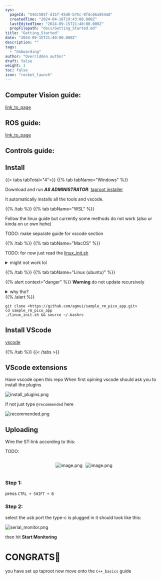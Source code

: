 ```yaml
---
sys:
  pageId: "54dc585f-d15f-45d0-b75c-8fdc66a854a8"
  createdTime: "2024-04-16T19:43:00.000Z"
  lastEditedTime: "2024-09-15T21:40:00.000Z"
  propFilepath: "docs/Getting_Started.md"
title: "Getting_Started"
date: "2024-09-15T21:40:00.000Z"
description: ""
tags:
  - "Onboarding"
author: "Overridden author"
draft: false
weight: 1
toc: false
icon: "rocket_launch"
---
```


## Computer Vision guide:

[link_to_page](86d45bc0-388b-4d26-8848-44f255f73d0e)

## ROS guide:

[link_to_page](3c76c1de-ec8f-46d6-8b0a-294005edc2d5)

## Controls guide:

## Install

{{< tabs tabTotal="4">}}
{{% tab tabName="Windows" %}}

Download and run _**AS ADMINISTRATOR**_: [taproot installer](https://github.com/Thornbots/TeachingFreshies/releases/tag/1.0)

It automatically installs all the tools and vscode.

{{% /tab %}}
{{% tab tabName="WSL" %}}

Follow the linux guide but currently some methods do not work (also ur kinda on ur own hehe)

TODO: make separate guide for vscode section

{{% /tab %}}
{{% tab tabName="MacOS" %}}

TODO: for now just read the [linux_init.sh](https://github.com/agmui/sample_rm_pico_app/blob/main/linux_init.sh)

<details>
<summary>might not work lol</summary>

`brew install libusb pkg-config`

Next install: [vscode](https://code.visualstudio.com/Download)

</details>

{{% /tab %}}
{{% tab tabName="Linux (ubuntu)" %}}

{{% alert context="danger" %}}
**Warning** do not update recursively
<details>
<summary>why tho?</summary>
There are some submodules that may go on for a while (like tinyusb) and I highly
recommend you don't need to get them.
If you want to see what submodules I update just look in `linux_init.sh`
</details>
{{% /alert %}}

```shell
git clone <https://github.com/agmui/sample_rm_pico_app.git>
cd sample_rm_pico_app
./linux_init.sh && source ~/.bashrc
```

## Install VScode

[vscode](https://code.visualstudio.com/Download)

{{% /tab %}}
{{< /tabs >}}

## VScode extensions

Have vscode open this repo
When first opining vscode should ask you to install the plugins

![install_plugins.png](https://prod-files-secure.s3.us-west-2.amazonaws.com/d518164a-d88e-44d1-a4ee-3adb3bd8bce0/89bd30f0-1825-4e77-867b-0a41ce370880/install_plugins.png?X-Amz-Algorithm=AWS4-HMAC-SHA256&X-Amz-Content-Sha256=UNSIGNED-PAYLOAD&X-Amz-Credential=ASIAZI2LB466ZU3JFYNS%2F20250317%2Fus-west-2%2Fs3%2Faws4_request&X-Amz-Date=20250317T181110Z&X-Amz-Expires=3600&X-Amz-Security-Token=IQoJb3JpZ2luX2VjEPL%2F%2F%2F%2F%2F%2F%2F%2F%2F%2FwEaCXVzLXdlc3QtMiJHMEUCIQDj2WGZsFY129q47w7P2cGD9zr%2B4glgRFOJRBBZomrd%2FAIgZCVG5OWDs3I%2FYI%2F03N%2F%2FSSirElSgYmr6cxWRpR7mlBcq%2FwMISxAAGgw2Mzc0MjMxODM4MDUiDDH3%2FbOTmFtnPMjamircAwVSO8po2NeinxsTH7%2FxN9%2B0G4m0XSdKo9w1WdB0mk9Jhg1wFK9V5F9uRR2mimTJyUP4t0118Z9PX7slrKHTrd8GvmP0LWylRkswMFL0kKdygNRsr19qrcgX5vqK7wzqwd2732f6BMmd6hDf8Jc5Hkp6nKtXXJKi7KF6%2FkJ%2Fa%2BctjwDgasY95JOGnQiz5062urg5e%2BLCWmSyXxShTVdJXznMihNQwEKa1MCwTXUhcoX1S5yM03k26cjWUQpucuT6U%2F1RrRGb%2BoZ6VvEtKRzn5evGAdKZlGZ0h2mjk6P4R50ynEsBtI0kddTU%2FodyLuVbk9gBClvrvUw%2BDxJf9OOPq1%2BDqbKFL4xxKE7VbU5tciHcBHYDR54DzqjSUutncAKU3x%2B2P53ZINqorDGxF2TElALaBaeapIib28WSKit0wmntJJvzFws3%2Fcy3dj9mtYtMSMEJbGvG%2BaeLy8g4H8JOg0CPsJwK21pLkTaSc%2BER8sv5yrHAbjgozuJBXLFc374aEAqi%2BaWmnLDdj1GysTpIghe33S4ht5H4Sn5vPq5cYAnX18pIh4%2Bk62B%2BfkFvI4tvOnFDNiyFf5l7pKaOwvP34sPS9S2ZZ9Z0jQMiYNddwu26BwgZJ2G71cI89%2BdAMN3F4b4GOqUBaLvBw%2BR0fhPnmfTR%2BFjksPB978%2BMqJs89J6uYbOH6xfNOfnPvpxcoBdAO%2F7w0LH8kbhnJspskvoCo2F5LgwHZUyfU7kyl9SMQ8XU0M6qx7ezAEG5PfyIXlxmDi%2FhXKwasbYdW2%2BUb%2FhToH9xJqO5e6tX7%2Bhywbdk9oMY1jBg0adrd9%2FrfmlFGdWDV1dfSqL8okcrujdaZkB22uY5dU71dGeaDKYZ&X-Amz-Signature=d5b546be1db3e8e9ef449f918f2c67c58836ad46b32b109e94e1e471825e0ca0&X-Amz-SignedHeaders=host&x-id=GetObject)

If not just type `@recommended` here  

![recommended.png](https://prod-files-secure.s3.us-west-2.amazonaws.com/d518164a-d88e-44d1-a4ee-3adb3bd8bce0/61e661e9-5d85-4dfc-be0d-8d2097a5e793/recommended.png?X-Amz-Algorithm=AWS4-HMAC-SHA256&X-Amz-Content-Sha256=UNSIGNED-PAYLOAD&X-Amz-Credential=ASIAZI2LB466ZU3JFYNS%2F20250317%2Fus-west-2%2Fs3%2Faws4_request&X-Amz-Date=20250317T181110Z&X-Amz-Expires=3600&X-Amz-Security-Token=IQoJb3JpZ2luX2VjEPL%2F%2F%2F%2F%2F%2F%2F%2F%2F%2FwEaCXVzLXdlc3QtMiJHMEUCIQDj2WGZsFY129q47w7P2cGD9zr%2B4glgRFOJRBBZomrd%2FAIgZCVG5OWDs3I%2FYI%2F03N%2F%2FSSirElSgYmr6cxWRpR7mlBcq%2FwMISxAAGgw2Mzc0MjMxODM4MDUiDDH3%2FbOTmFtnPMjamircAwVSO8po2NeinxsTH7%2FxN9%2B0G4m0XSdKo9w1WdB0mk9Jhg1wFK9V5F9uRR2mimTJyUP4t0118Z9PX7slrKHTrd8GvmP0LWylRkswMFL0kKdygNRsr19qrcgX5vqK7wzqwd2732f6BMmd6hDf8Jc5Hkp6nKtXXJKi7KF6%2FkJ%2Fa%2BctjwDgasY95JOGnQiz5062urg5e%2BLCWmSyXxShTVdJXznMihNQwEKa1MCwTXUhcoX1S5yM03k26cjWUQpucuT6U%2F1RrRGb%2BoZ6VvEtKRzn5evGAdKZlGZ0h2mjk6P4R50ynEsBtI0kddTU%2FodyLuVbk9gBClvrvUw%2BDxJf9OOPq1%2BDqbKFL4xxKE7VbU5tciHcBHYDR54DzqjSUutncAKU3x%2B2P53ZINqorDGxF2TElALaBaeapIib28WSKit0wmntJJvzFws3%2Fcy3dj9mtYtMSMEJbGvG%2BaeLy8g4H8JOg0CPsJwK21pLkTaSc%2BER8sv5yrHAbjgozuJBXLFc374aEAqi%2BaWmnLDdj1GysTpIghe33S4ht5H4Sn5vPq5cYAnX18pIh4%2Bk62B%2BfkFvI4tvOnFDNiyFf5l7pKaOwvP34sPS9S2ZZ9Z0jQMiYNddwu26BwgZJ2G71cI89%2BdAMN3F4b4GOqUBaLvBw%2BR0fhPnmfTR%2BFjksPB978%2BMqJs89J6uYbOH6xfNOfnPvpxcoBdAO%2F7w0LH8kbhnJspskvoCo2F5LgwHZUyfU7kyl9SMQ8XU0M6qx7ezAEG5PfyIXlxmDi%2FhXKwasbYdW2%2BUb%2FhToH9xJqO5e6tX7%2Bhywbdk9oMY1jBg0adrd9%2FrfmlFGdWDV1dfSqL8okcrujdaZkB22uY5dU71dGeaDKYZ&X-Amz-Signature=6cafdf8f9a76ddaf3b6f3c54bbab71b98e15f0999402e2d8d68578b6423c1f4a&X-Amz-SignedHeaders=host&x-id=GetObject)

## Uploading

Wire the ST-link according to this:

TODO:

<div style="display: flex;flex-direction: row; column-gap:10px; max-width: 630px;justify-content: center;">
<div>

![image.png](https://prod-files-secure.s3.us-west-2.amazonaws.com/d518164a-d88e-44d1-a4ee-3adb3bd8bce0/210ecb78-1116-4d7b-b9b7-2292f66fa2c2/image.png?X-Amz-Algorithm=AWS4-HMAC-SHA256&X-Amz-Content-Sha256=UNSIGNED-PAYLOAD&X-Amz-Credential=ASIAZI2LB4662GTY5JYJ%2F20250317%2Fus-west-2%2Fs3%2Faws4_request&X-Amz-Date=20250317T181112Z&X-Amz-Expires=3600&X-Amz-Security-Token=IQoJb3JpZ2luX2VjEPL%2F%2F%2F%2F%2F%2F%2F%2F%2F%2FwEaCXVzLXdlc3QtMiJGMEQCIGqtxm3w5KfrWAr%2B%2FeVQZd0TJ15dKeviVf%2F55M%2FydWL%2BAiBEW9jrvfC4dkk4HGIBmNvCjRuMSWPrJ3NHIxM1Avx0eyr%2FAwhLEAAaDDYzNzQyMzE4MzgwNSIM1ewcOS4mVQwhguIcKtwD9%2BUX%2BU9N99kYQl49y2cAPsuPt3n1%2FE%2Fi8NJuUcMMlAIiuYwB%2BJsB2vmFITUaEHJUWDNg5umNPAO9C%2BGFcmVuZ07i%2FCpU6FbUO79WvUP4%2FfY1PSAi%2BqWNTIV1VU9vqvbJYZhhIHU1f0u6mVyiNXLJJzAoznprXTC%2FXwpISPV1peJG7wUEpm%2F2S5Un2UulntZD6nGc4FXPZJ0TuDmYNeMqawly6uF%2F1h9%2B6C1V4LcTzzxs%2FvZ8Bij0AqeE5UZZDwRm85OHC4tNGgdb5JFMF9xHxrv7H6r5miIaZSIUc0MjkZD9kX3BeSdzYjoF2St9lI%2BGfT3DSsXU2m22ly2i%2Bg1PXqz%2Bu4%2FzzUb1C4bfk%2FeqsyQ6sJSA3SgQCJ%2Fh9gE9M0YaHYPB2NSqiuSM6Ku22UfF4DxfwMYkKtVeUFuHB3ln5aGn1%2FKiuviCakKw8AV3IGnAXVQkC%2FLxSkSr%2BRRbPFdrM5hm08Ly34iaYlv6oApsCV5iqNXhUFiFx5VUzYi6qOos9pCY4dAry6R1GeB%2Bhy9woViFA6nwa1Lm9tfXXxf289R%2F82wPXIjOr5lKoYi%2BvRSvEx0t2KgoW25DRr8YgbsLHVOgjc8DKYpRS3D1SZeyB2Df09L%2FJZixGfMeyDswx8XhvgY6pgFi3gdhntnSiwk%2FUti85hH9wI7mgJL%2FIiNfVt7fZ0HEqeCX41rLDJOORA7I5mlAMSi4JkwTqtG9zXfnOOPAhShN%2Bm5udDk92nGs7tH8X41Fnl4A36jG5ynY4qPyv50Txsb4YBY%2B3KAfmVlv3LE53qqg5AORO%2B4nfLSo8Y8O6NiXXGLqfV2L1ahuPnSSdILyEkFi1sejpYrDaOe%2F4Fr3alj%2FvXEgfTcT&X-Amz-Signature=dc17d39114e7185efb0e40b7222d4bd33df5cd35b125a3d6e3c171038171148d&X-Amz-SignedHeaders=host&x-id=GetObject)

</div>
<div>

![image.png](https://prod-files-secure.s3.us-west-2.amazonaws.com/d518164a-d88e-44d1-a4ee-3adb3bd8bce0/33a0fd0f-8ca6-4a86-8e09-26e95ded1fff/image.png?X-Amz-Algorithm=AWS4-HMAC-SHA256&X-Amz-Content-Sha256=UNSIGNED-PAYLOAD&X-Amz-Credential=ASIAZI2LB4662PRW3EAC%2F20250317%2Fus-west-2%2Fs3%2Faws4_request&X-Amz-Date=20250317T181112Z&X-Amz-Expires=3600&X-Amz-Security-Token=IQoJb3JpZ2luX2VjEPL%2F%2F%2F%2F%2F%2F%2F%2F%2F%2FwEaCXVzLXdlc3QtMiJHMEUCIHR%2FPQS4OYo6E3fRPt3EHcA9kDDCgBS6gIx5DQ1ZbhFvAiEA18PTLIKETDXdiE1rTNRxYUxlFFvsbdl2oo0ThHvCQlIq%2FwMISxAAGgw2Mzc0MjMxODM4MDUiDOBsQyMvqk4kxI8NnSrcA9STFFPbxsnFM5m8FRXoruT2ctK3tAXlcUs4bf18ckKWg9zN9VBIRBWg4B2oHf72OeL1CEAZn14rEl7wHoOpcfrVnu1%2FYNjOpBYr8HjP9X%2F9wGusKBZzkcX2vSLwLiIIxyALPoynfwhFVfEUVuyuGOy%2F8i4zkMWonLSBDH5wdAG5CWhI%2B9jM43BivJFAneIu5zGYCKkZXuKpQZI0oysSSsnnAh%2BeUIKq%2BPRYbNin9h%2BbnbCsBbkts%2F3YZ1%2BKPE%2B9k0bqWQeoU%2BlDCN7DKCFR%2FHNaP3JDHAthfOWzdvKHxHwGvZxGqWRHPZUuUhTQgvnkiRxw%2F9WOz9zDfTy67CJeRF%2FIkW%2BCLC47%2BQz5ys9%2B%2BbfOtULTJW8yFoQfl%2Fj289xYDFmcnMcQF9MgIs8iiIDX0%2BxZmtBGv5%2FTebWFI3hC9%2FjxZTM737EDVPTu2vnuVak10PbwuJwGL2xixCGP7zLgyGKc9kfrrBYeeh%2F2zYcmXWQFw49dOwrfohCCh2N7DvlqqPubcFmHhywzrG1bdOuhJfrKZsBLJ2p14uhlatMzSmw6IclhtvKOxQp6MKSq7ceZ21ZsDLcUJ%2B75Ie%2BK3aRk5WSBCssc4pRZk94NhvPyVl4Cj0mohqSXYRDDtL2LMOjF4b4GOqUBdZVLNwwzZZLA37Ypb3PQkIdNWCkHtNcygmuw%2BgwyQHhbBXw4JLlURtlNUxHCrco03kculB0MuGRYDzMw51DhUucmp3%2BtkzZaS72ok8V9yuT2JO7duaQ3dVPYvqNTX7Gk7J1X9%2BoHqmLi9mxF8zhRS7hK%2Fiiz0MtpjRNcgqyTHOYN5olvEZAQG2aSDDa7n9aA4FqwLIcJCsANM%2FObrTj9wOHq2Avt&X-Amz-Signature=b80c0c2b951a56b38f68b3279a4e4e23f990dd7e19bda5f2d21cd97731f02c60&X-Amz-SignedHeaders=host&x-id=GetObject)

</div>
</div>

### Step 1:

press `CTRL + SHIFT + B`

### Step 2:

select the usb port the type-c is plugged in it should look like this:

![serial_monitor.png](https://prod-files-secure.s3.us-west-2.amazonaws.com/d518164a-d88e-44d1-a4ee-3adb3bd8bce0/f03f4774-05d4-4393-b6a0-d5efb6d315ab/serial_monitor.png?X-Amz-Algorithm=AWS4-HMAC-SHA256&X-Amz-Content-Sha256=UNSIGNED-PAYLOAD&X-Amz-Credential=ASIAZI2LB466ZU3JFYNS%2F20250317%2Fus-west-2%2Fs3%2Faws4_request&X-Amz-Date=20250317T181110Z&X-Amz-Expires=3600&X-Amz-Security-Token=IQoJb3JpZ2luX2VjEPL%2F%2F%2F%2F%2F%2F%2F%2F%2F%2FwEaCXVzLXdlc3QtMiJHMEUCIQDj2WGZsFY129q47w7P2cGD9zr%2B4glgRFOJRBBZomrd%2FAIgZCVG5OWDs3I%2FYI%2F03N%2F%2FSSirElSgYmr6cxWRpR7mlBcq%2FwMISxAAGgw2Mzc0MjMxODM4MDUiDDH3%2FbOTmFtnPMjamircAwVSO8po2NeinxsTH7%2FxN9%2B0G4m0XSdKo9w1WdB0mk9Jhg1wFK9V5F9uRR2mimTJyUP4t0118Z9PX7slrKHTrd8GvmP0LWylRkswMFL0kKdygNRsr19qrcgX5vqK7wzqwd2732f6BMmd6hDf8Jc5Hkp6nKtXXJKi7KF6%2FkJ%2Fa%2BctjwDgasY95JOGnQiz5062urg5e%2BLCWmSyXxShTVdJXznMihNQwEKa1MCwTXUhcoX1S5yM03k26cjWUQpucuT6U%2F1RrRGb%2BoZ6VvEtKRzn5evGAdKZlGZ0h2mjk6P4R50ynEsBtI0kddTU%2FodyLuVbk9gBClvrvUw%2BDxJf9OOPq1%2BDqbKFL4xxKE7VbU5tciHcBHYDR54DzqjSUutncAKU3x%2B2P53ZINqorDGxF2TElALaBaeapIib28WSKit0wmntJJvzFws3%2Fcy3dj9mtYtMSMEJbGvG%2BaeLy8g4H8JOg0CPsJwK21pLkTaSc%2BER8sv5yrHAbjgozuJBXLFc374aEAqi%2BaWmnLDdj1GysTpIghe33S4ht5H4Sn5vPq5cYAnX18pIh4%2Bk62B%2BfkFvI4tvOnFDNiyFf5l7pKaOwvP34sPS9S2ZZ9Z0jQMiYNddwu26BwgZJ2G71cI89%2BdAMN3F4b4GOqUBaLvBw%2BR0fhPnmfTR%2BFjksPB978%2BMqJs89J6uYbOH6xfNOfnPvpxcoBdAO%2F7w0LH8kbhnJspskvoCo2F5LgwHZUyfU7kyl9SMQ8XU0M6qx7ezAEG5PfyIXlxmDi%2FhXKwasbYdW2%2BUb%2FhToH9xJqO5e6tX7%2Bhywbdk9oMY1jBg0adrd9%2FrfmlFGdWDV1dfSqL8okcrujdaZkB22uY5dU71dGeaDKYZ&X-Amz-Signature=69a2c08d95064039263a6341afdb4e6a04446eaf4e9188e360eee5e11f38dfb3&X-Amz-SignedHeaders=host&x-id=GetObject)

then hit **Start Monitoring**

# CONGRATS🎉

you have set up taproot now move onto the `C++_basics` guide
